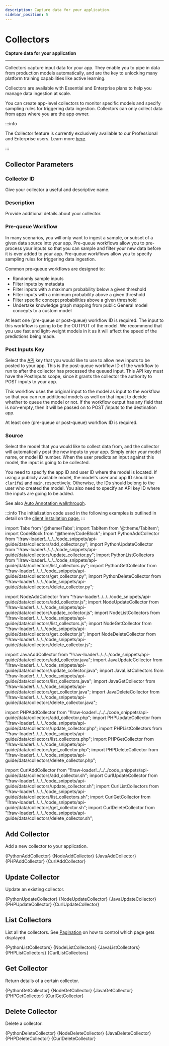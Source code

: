 ```yaml
---
description: Capture data for your application.
sidebar_position: 5
---
```


# Collectors

**Capture data for your application**
<hr />

Collectors capture input data for your app. They enable you to pipe in data from production models automatically, and are the key to unlocking many platform training capabilities like active learning. 

Collectors are available with Essential and Enterprise plans to help you manage data ingestion at scale.

You can create app-level collectors to monitor specific models and specify sampling rules for triggering data ingestion. Collectors can only collect data from apps where you are the app owner.

:::info

The Collector feature is currently exclusively available to our Professional and Enterprise users. Learn more [here](https://www.clarifai.com/pricing).

:::

## Collector Parameters

### Collector ID

Give your collector a useful and descriptive name.

### Description

Provide additional details about your collector.

### Pre-queue Workflow

In many scenarios, you will only want to ingest a sample, or subset of a given data source into your app. Pre-queue workflows allow you to pre-process your inputs so that you can sample and filter your new data before it is ever added to your app. Pre-queue workflows allow you to specify sampling rules for triggering data ingestion. 

Common pre-queue workflows are designed to:

* Randomly sample inputs
* Filter inputs by metadata
* Filter inputs with a maximum probability below a given threshold
* Filter inputs with a minimum probability above a given threshold
* Filter specific concept probabilities above a given threshold
* Undertake knowledge graph mapping from public General model concepts to a custom model

At least one \(pre-queue or post-queue\) workflow ID is required. The input to this workflow is going to be the OUTPUT of the model. We recommend that you use fast and light-weight models in it as it will affect the speed of the predictions being made.

### Post Inputs Key

Select the [API](https://docs.clarifai.com/clarifai-basics/authentication/app-specific-api-keys) key that you would like to use to allow new inputs to be posted to your app. This is the post-queue workflow ID of the workflow to run to after the collector has processed the queued input. This API key must have the PostInputs scope, since it grants the collector the authority to POST inputs to your app.

This workflow uses the original input to the model as input to the workflow so that you can run additional models as well on that input to decide whether to queue the model or not. If the workflow output has any field that is non-empty, then it will be passed on to POST /inputs to the destination app. 

At least one \(pre-queue or post-queue\) workflow ID is required.

### Source

Select the model that you would like to collect data from, and the collector will automatically post the new inputs to your app. Simply enter your model name, or model ID number. When the user predicts an input against this model, the input is going to be collected.

You need to specify the app ID and user ID where the model is located. If using a publicly available model, the model's user and app ID should be `clarifai` and `main`, respectively. Otherwise, the IDs should belong to the user who created the model. You also need to specify an API key ID where the inputs are going to be added.

See also [Auto Annotation walkthrough](https://docs.clarifai.com/api-guide/workflows/common-workflows/auto-annotation-walkthrough/).

:::info
The initialization code used in the following examples is outlined in detail on the [client installation page.](https://docs.clarifai.com/api-guide/api-overview/api-clients/#client-installation-instructions)
:::

import Tabs from '@theme/Tabs';
import TabItem from '@theme/TabItem';
import CodeBlock from "@theme/CodeBlock";
import PythonAddCollector from "!!raw-loader!../../../code_snippets/api-guide/data/collectors/add_collector.py";
import PythonUpdateCollector from "!!raw-loader!../../../code_snippets/api-guide/data/collectors/update_collector.py";
import PythonListCollectors from "!!raw-loader!../../../code_snippets/api-guide/data/collectors/list_collectors.py";
import PythonGetCollector from "!!raw-loader!../../../code_snippets/api-guide/data/collectors/get_collector.py";
import PythonDeleteCollector from "!!raw-loader!../../../code_snippets/api-guide/data/collectors/delete_collector.py";

import NodeAddCollector from "!!raw-loader!../../../code_snippets/api-guide/data/collectors/add_collector.js";
import NodeUpdateCollector from "!!raw-loader!../../../code_snippets/api-guide/data/collectors/update_collector.js";
import NodeListCollectors from "!!raw-loader!../../../code_snippets/api-guide/data/collectors/list_collectors.js";
import NodeGetCollector from "!!raw-loader!../../../code_snippets/api-guide/data/collectors/get_collector.js";
import NodeDeleteCollector from "!!raw-loader!../../../code_snippets/api-guide/data/collectors/delete_collector.js";

import JavaAddCollector from "!!raw-loader!../../../code_snippets/api-guide/data/collectors/add_collector.java";
import JavaUpdateCollector from "!!raw-loader!../../../code_snippets/api-guide/data/collectors/update_collector.java";
import JavaListCollectors from "!!raw-loader!../../../code_snippets/api-guide/data/collectors/list_collectors.java";
import JavaGetCollector from "!!raw-loader!../../../code_snippets/api-guide/data/collectors/get_collector.java";
import JavaDeleteCollector from "!!raw-loader!../../../code_snippets/api-guide/data/collectors/delete_collector.java";

import PHPAddCollector from "!!raw-loader!../../../code_snippets/api-guide/data/collectors/add_collector.php";
import PHPUpdateCollector from "!!raw-loader!../../../code_snippets/api-guide/data/collectors/update_collector.php";
import PHPListCollectors from "!!raw-loader!../../../code_snippets/api-guide/data/collectors/list_collectors.php";
import PHPGetCollector from "!!raw-loader!../../../code_snippets/api-guide/data/collectors/get_collector.php";
import PHPDeleteCollector from "!!raw-loader!../../../code_snippets/api-guide/data/collectors/delete_collector.php";

import CurlAddCollector from "!!raw-loader!../../../code_snippets/api-guide/data/collectors/add_collector.sh";
import CurlUpdateCollector from "!!raw-loader!../../../code_snippets/api-guide/data/collectors/update_collector.sh";
import CurlListCollectors from "!!raw-loader!../../../code_snippets/api-guide/data/collectors/list_collectors.sh";
import CurlGetCollector from "!!raw-loader!../../../code_snippets/api-guide/data/collectors/get_collector.sh";
import CurlDeleteCollector from "!!raw-loader!../../../code_snippets/api-guide/data/collectors/delete_collector.sh";

## Add Collector

Add a new collector to your application.

<Tabs>

<TabItem value="python" label="Python">
    <CodeBlock className="language-python">{PythonAddCollector}</CodeBlock>
</TabItem>

<TabItem value="nodejs" label="NodeJS">
    <CodeBlock className="language-javascript">{NodeAddCollector}</CodeBlock>
</TabItem>

<TabItem value="java" label="Java">
    <CodeBlock className="language-java">{JavaAddCollector}</CodeBlock>
</TabItem>

<TabItem value="php" label="PHP">
    <CodeBlock className="language-php">{PHPAddCollector}</CodeBlock>
</TabItem>

<TabItem value="curl" label="cURL">
    <CodeBlock className="language-bash">{CurlAddCollector}</CodeBlock>
</TabItem>

</Tabs>

## Update Collector

Update an existing collector.

<Tabs>

<TabItem value="python" label="Python">
    <CodeBlock className="language-python">{PythonUpdateCollector}</CodeBlock>
</TabItem>

<TabItem value="nodejs" label="NodeJS">
    <CodeBlock className="language-javascript">{NodeUpdateCollector}</CodeBlock>
</TabItem>

<TabItem value="java" label="Java">
    <CodeBlock className="language-javascript">{JavaUpdateCollector}</CodeBlock>
</TabItem>

<TabItem value="php" label="PHP">
    <CodeBlock className="language-php">{PHPUpdateCollector}</CodeBlock>
</TabItem>

<TabItem value="curl" label="cURL">
    <CodeBlock className="language-bash">{CurlUpdateCollector}</CodeBlock>
</TabItem>

</Tabs>

## List Collectors

List all the collectors. See [Pagination](https://docs.clarifai.com/api-guide/advanced-topics/pagination/) on how to control which page gets displayed.

<Tabs>

<TabItem value="python" label="Python">
    <CodeBlock className="language-python">{PythonListCollectors}</CodeBlock>
</TabItem>

<TabItem value="nodejs" label="NodeJS">
    <CodeBlock className="language-javascript">{NodeListCollectors}</CodeBlock>
</TabItem>

<TabItem value="java" label="Java">
    <CodeBlock className="language-java">{JavaListCollectors}</CodeBlock>
</TabItem>

<TabItem value="php" label="PHP">
    <CodeBlock className="language-php">{PHPListCollectors}</CodeBlock>
</TabItem>


<TabItem value="curl" label="cURL">
    <CodeBlock className="language-bash">{CurlListCollectors}</CodeBlock>
</TabItem>

</Tabs>

## Get Collector

Return details of a certain collector.

<Tabs>

<TabItem value="python" label="Python">
    <CodeBlock className="language-python">{PythonGetCollector}</CodeBlock>
</TabItem>

<TabItem value="nodejs" label="NodeJS">
    <CodeBlock className="language-javascript">{NodeGetCollector}</CodeBlock>
</TabItem>

<TabItem value="java" label="Java">
    <CodeBlock className="language-java">{JavaGetCollector}</CodeBlock>
</TabItem>

<TabItem value="php" label="PHP">
    <CodeBlock className="language-php">{PHPGetCollector}</CodeBlock>
</TabItem>

<TabItem value="curl" label="cURL">
    <CodeBlock className="language-bash">{CurlGetCollector}</CodeBlock>
</TabItem>

</Tabs>

## Delete Collector

Delete a collector.

<Tabs>

<TabItem value="python" label="Python">
    <CodeBlock className="language-python">{PythonDeleteCollector}</CodeBlock>
</TabItem>

<TabItem value="nodejs" label="NodeJS">
    <CodeBlock className="language-javascript">{NodeDeleteCollector}</CodeBlock>
</TabItem>

<TabItem value="java" label="Java">
    <CodeBlock className="language-java">{JavaDeleteCollector}</CodeBlock>
</TabItem>

<TabItem value="php" label="PHP">
    <CodeBlock className="language-php">{PHPDeleteCollector}</CodeBlock>
</TabItem>

<TabItem value="curl" label="cURL">
    <CodeBlock className="language-bash">{CurlDeleteCollector}</CodeBlock>
</TabItem>

</Tabs>

